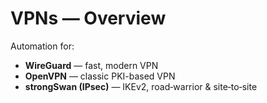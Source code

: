# VPNs — Overview

Automation for:
- **WireGuard** — fast, modern VPN
- **OpenVPN** — classic PKI-based VPN
- **strongSwan (IPsec)** — IKEv2, road‑warrior & site‑to‑site
